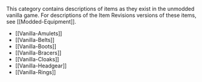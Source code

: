 
This category contains descriptions of items as they exist in the unmodded vanilla game. For descriptions of the Item Revisions versions of these items, see [[Modded-Equipment]].

- [[Vanilla-Amulets]]
- [[Vanilla-Belts]]
- [[Vanilla-Boots]]
- [[Vanilla-Bracers]]
- [[Vanilla-Cloaks]]
- [[Vanilla-Headgear]]
- [[Vanilla-Rings]]


